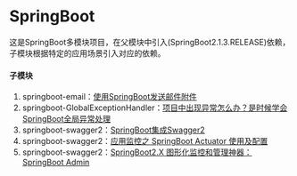 # SpringBoot
这是SpringBoot多模块项目，在父模块中引入(SpringBoot2.1.3.RELEASE)依赖，子模块根据特定的应用场景引入对应的依赖。
#### 子模块
1. springboot-email：[使用SpringBoot发送邮件附件](https://blog.csdn.net/weixin_44176169/article/details/104812666)
2. springboot-GlobalExceptionHandler：[项目中出现异常怎么办？是时候学会SpringBoot全局异常处理 ](https://blog.csdn.net/weixin_44176169/article/details/104987865)
3. springboot-swagger2：[SpringBoot集成Swagger2](https://blog.csdn.net/weixin_44176169/article/details/105054927)
4. springboot-swagger2：[应用监控之 SpringBoot Actuator 使用及配置](https://blog.csdn.net/weixin_44176169/article/details/105402127)
4. springboot-swagger2：[SpringBoot2.X 图形化监控和管理神器：SpringBoot Admin](https://blog.csdn.net/weixin_44176169/article/details/105400526)